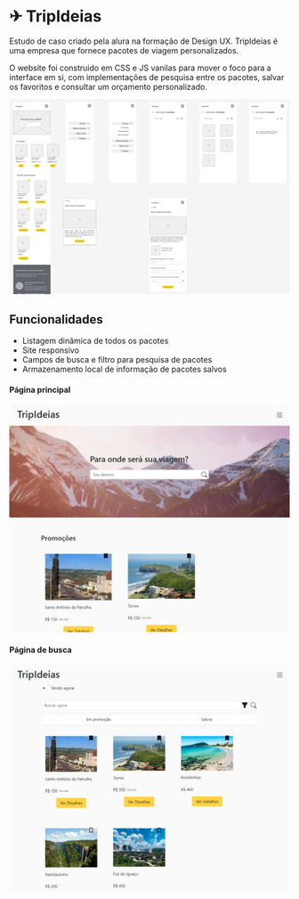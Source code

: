 # ✈ TripIdeias
Estudo de caso criado pela alura na formação de Design UX. 
TripIdeias é uma empresa que fornece pacotes de viagem personalizados.
  
O website foi construido em CSS e JS vanilas para mover o foco para a interface em si, com implementações de pesquisa entre os pacotes, salvar os favoritos e consultar um orçamento personalizado.

![Wireframe das telas de início pesquisa e detalhes](wireframe.png)

## Funcionalidades

- Listagem dinâmica de todos os pacotes
- Site responsivo
- Campos de busca e filtro para pesquisa de pacotes
- Armazenamento local de informação de pacotes salvos

#### Página principal
![Screenshot da página inicial: header com o nome tripideia, hero com campo de busca "Para onde será sua viagem?" e lista de cards de pacotes "Em promoção"](home-page.png)


#### Página de busca
![Screenshot da página de busca: campo escrito "buscar agora" com um botão para filtros e busca ao lado e abaixo checkboxes para filtrar "em promoção" e "salvos" e então a listagem dos pacotes encontrados](search-page.png)

